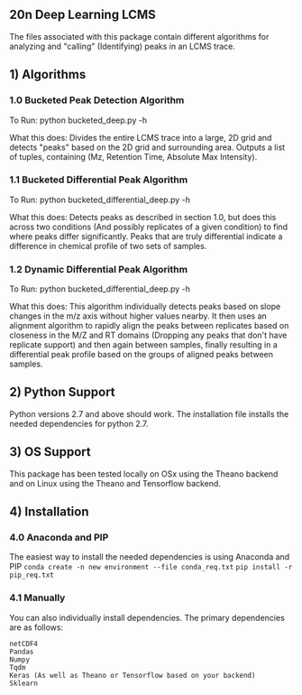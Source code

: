 ## 20n Deep Learning LCMS

The files associated with this package contain different algorithms for analyzing and "calling"
(Identifying) peaks in an LCMS trace.

## 1) Algorithms
### 1.0 Bucketed Peak Detection Algorithm
To Run: python bucketed_deep.py -h

What this does: Divides the entire LCMS trace into a large, 2D grid and
detects "peaks" based on the 2D grid and surrounding area.
Outputs a list of tuples, containing (Mz, Retention Time, Absolute Max Intensity).

### 1.1 Bucketed Differential Peak Algorithm
To Run: python bucketed_differential_deep.py -h

What this does: Detects peaks as described in section 1.0, but does this across two conditions
(And possibly replicates of a given condition) to find where peaks differ significantly.
Peaks that are truly differential indicate a difference in chemical profile of two sets of samples.

### 1.2 Dynamic Differential Peak Algorithm
To Run: python bucketed_differential_deep.py -h

What this does: This algorithm individually detects peaks based on slope changes in the m/z axis without
higher values nearby.  It then uses an alignment algorithm to rapidly align the peaks between replicates
based on closeness in the M/Z and RT domains (Dropping any peaks that don't have replicate support) and then again
between samples, finally resulting in a differential peak profile based on the groups of aligned peaks between samples.

## 2) Python Support
Python versions 2.7 and above should work.  The installation file installs the needed dependencies for python 2.7.

## 3) OS Support
This package has been tested locally on OSx using the Theano backend and on Linux using the Theano and Tensorflow backend.

## 4) Installation

### 4.0 Anaconda and PIP
The easiest way to install the needed dependencies is using Anaconda and PIP
`conda create -n new environment --file conda_req.txt`
`pip install -r pip_req.txt`

### 4.1 Manually
You can also individually install dependencies.  The primary dependencies are as follows:
```
netCDF4
Pandas
Numpy
Tqdm
Keras (As well as Theano or Tensorflow based on your backend)
Sklearn
```